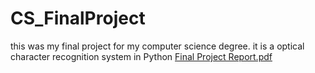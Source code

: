 # CS_FinalProject
this was my final project for my computer science degree. it is a optical character recognition system in Python
[Final Project Report.pdf](https://github.com/AbsolUnit/CS_FinalProject/files/9982876/Final.Project.Report.pdf)
